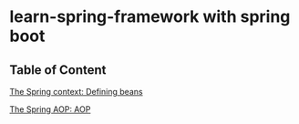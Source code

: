 # learn-spring-framework with spring boot



## Table of Content

[The Spring context: Defining beans](./spring-context-registerbean/readme.md)


[The Spring AOP: AOP](./spring-aop-simple/README.md.md)
